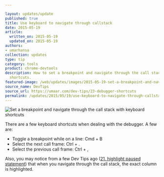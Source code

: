 ```yaml
---

layout: updates/update
published: true
title: Use keyboard to navigate through callstack
date: 2015-05-19
article:
  written_on: 2015-05-19
  updated_on: 2015-05-19
authors:
- umarhansa
collection: updates
type: tip
category: tools
product: chrome-devtools
description: How to set a breakpoint and navigate through the call stack with keyboard
  shortcuts.
featured-image: /web/updates/images/2015-05-19-set-a-breakpoint-and-navigate-through-the-call-stack-with-keyboard-shortcuts/debugger-shortcuts.gif
source_name: DevTips
source_url: https://umaar.com/dev-tips/23-debugger-shortcuts
permalink: /updates/2015/05/19/use-keyboard-to-navigate-through-callstack.html
---
```

<img src="/web/updates/images/2015-05-19-set-a-breakpoint-and-navigate-through-the-call-stack-with-keyboard-shortcuts/debugger-shortcuts.gif" alt="Set a breakpoint and navigate through the call stack with keyboard shortcuts">

There are a few keyboard shortcuts when dealing with the debugger. A few are:

<ul>
<li>Toggle a breakpoint while on a line: Cmd + B</li>
<li>Select the next call frame: Ctrl + .</li>
<li>Select the previous call frame: Ctrl + ,</li>
</ul>

Also, you may notice from a few Dev Tips ago (<a href="https://umaar.com/dev-tips/21-highlight-paused-statement/">21. highlight paused statement</a>) that when you navigate through the call stack, the exact column is highlighted.